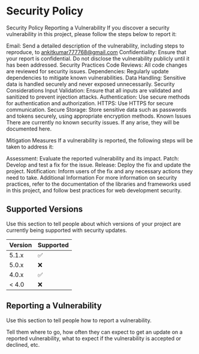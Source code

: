 # Security Policy

Security Policy
Reporting a Vulnerability
If you discover a security vulnerability in this project, please follow the steps below to report it:

Email: Send a detailed description of the vulnerability, including steps to reproduce, to ankitkumar777768@gmail.com
Confidentiality: Ensure that your report is confidential. Do not disclose the vulnerability publicly until it has been addressed.
Security Practices
Code Reviews: All code changes are reviewed for security issues.
Dependencies: Regularly update dependencies to mitigate known vulnerabilities.
Data Handling: Sensitive data is handled securely and never exposed unnecessarily.
Security Considerations
Input Validation: Ensure that all inputs are validated and sanitized to prevent injection attacks.
Authentication: Use secure methods for authentication and authorization.
HTTPS: Use HTTPS for secure communication.
Secure Storage: Store sensitive data such as passwords and tokens securely, using appropriate encryption methods.
Known Issues
There are currently no known security issues. If any arise, they will be documented here.

Mitigation Measures
If a vulnerability is reported, the following steps will be taken to address it:

Assessment: Evaluate the reported vulnerability and its impact.
Patch: Develop and test a fix for the issue.
Release: Deploy the fix and update the project.
Notification: Inform users of the fix and any necessary actions they need to take.
Additional Information
For more information on security practices, refer to the documentation of the libraries and frameworks used in this project, and follow best practices for web development security.

## Supported Versions

Use this section to tell people about which versions of your project are
currently being supported with security updates.

| Version | Supported          |
| ------- | ------------------ |
| 5.1.x   | :white_check_mark: |
| 5.0.x   | :x:                |
| 4.0.x   | :white_check_mark: |
| < 4.0   | :x:                |

## Reporting a Vulnerability

Use this section to tell people how to report a vulnerability.

Tell them where to go, how often they can expect to get an update on a
reported vulnerability, what to expect if the vulnerability is accepted or
declined, etc.
